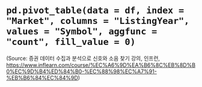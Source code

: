 # `pd.pivot_table(data = df, index = "Market", columns = "ListingYear", values = "Symbol", aggfunc = "count", fill_value = 0)`

(Source: 증권 데이터 수집과 분석으로 신호와 소음 찾기 강의, 인프런, https://www.inflearn.com/course/%EC%A6%9D%EA%B6%8C%EB%8D%B0%EC%9D%B4%ED%84%B0-%EC%88%98%EC%A7%91-%EB%B6%84%EC%84%9D)
